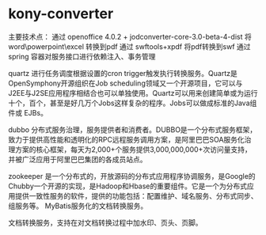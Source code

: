 # kony-converter

主要技术点：
通过 openoffice 4.0.2 + jodconverter-core-3.0-beta-4-dist 将word\powerpoint\excel 转换到pdf
通过 swftools+xpdf 将pdf转换到swf
通过 spring 容器对服务接口进行依赖注入、事务管理

quartz 进行任务调度根据设置的cron trigger触发执行转换服务。Quartz是OpenSymphony开源组织在Job scheduling领域又一个开源项目，它可以与J2EE与J2SE应用程序相结合也可以单独使用。Quartz可以用来创建简单或为运行十个，百个，甚至是好几万个Jobs这样复杂的程序。Jobs可以做成标准的Java组件或 EJBs。

dubbo 分布式服务治理，服务提供者和消费者。DUBBO是一个分布式服务框架，致力于提供高性能和透明化的RPC远程服务调用方案，是阿里巴巴SOA服务化治理方案的核心框架，每天为2,000+个服务提供3,000,000,000+次访问量支持，并被广泛应用于阿里巴巴集团的各成员站点。

zookeeper 是一个分布式的，开放源码的分布式应用程序协调服务，是Google的Chubby一个开源的实现，是Hadoop和Hbase的重要组件。它是一个为分布式应用提供一致性服务的软件，提供的功能包括：配置维护、域名服务、分布式同步、组服务等。
MyBatis服务化的文档转换服务。


文档转换服务，支持在对文档转换过程中加水印、页头、页脚。
